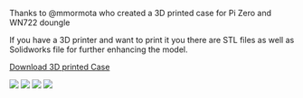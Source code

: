 Thanks to @mmormota who created a 3D printed case for Pi Zero and WN722 doungle

If you have a 3D printer and want to print it you there are STL files as well as Solidworks file for further enhancing the model.

[Download 3D printed Case](https://googledrive.com/host/0B8ke2EKPqvORMFAtSU1RbmxENHM/wifibroadcast_3d_printed_case.zip)

![](https://googledrive.com/host/0B8ke2EKPqvORMFAtSU1RbmxENHM/case1.jpg)
![](https://googledrive.com/host/0B8ke2EKPqvORMFAtSU1RbmxENHM/case2.jpg)
![](https://googledrive.com/host/0B8ke2EKPqvORMFAtSU1RbmxENHM/case3.jpg)
![](https://googledrive.com/host/0B8ke2EKPqvORMFAtSU1RbmxENHM/case4.jpg)